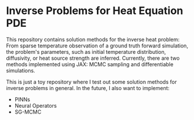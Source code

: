 # Inverse Problems for Heat Equation PDE

This repository contains solution methods for the inverse heat problem: From sparse temperature observation of a ground truth forward simulation, the problem's parameters, such as initial temperature distribution, diffusivity, or heat source strength are inferred.
Currently, there are two methods implemented using JAX: MCMC sampling and differentiable simulations. 

This is just a toy repository where I test out some solution methods for inverse problems in general. In the future, I also want to implement:

- PINNs
- Neural Operators
- SG-MCMC

